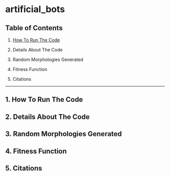 # artificial_bots


## Table of Contents

1. [How To Run The Code](https://github.com/ilesha-sawarkar/artificial_bots/blob/kinematic_snake/README.md#1--how-to-run-the-code) 

2. Details About The Code
3. Random Morphologies Generated
4. Fitness Function
5. Citations

---------------------------------------------------------------------------------------------------------------------------------------------------------

## 1.  How To Run The Code 


## 2. Details About The Code


## 3. Random Morphologies Generated


## 4. Fitness Function


## 5. Citations
